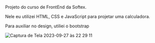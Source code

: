Projeto do curso de FrontEnd da Softex.

Nele eu utilizei HTML, CSS e JavaScript para projetar uma calculadora. 

Para auxiliar no design, utiliei o bootstrap

![Captura de Tela 2023-09-27 às 22 29 11](https://github.com/DeborahLyra/practicing-frontend-abilities/assets/112579301/943a5cf2-6775-4191-96a0-9e25db0cb29c)
